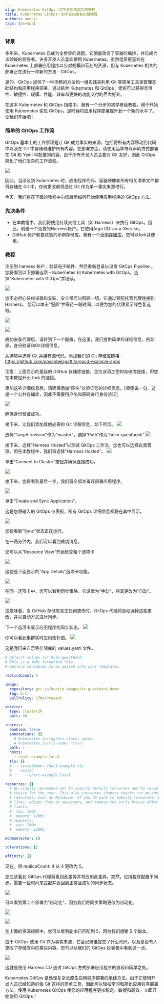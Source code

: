 ```yaml
---
slug: Kubernetes GitOps：初学者指南和实践教程
title: Kubernetes GitOps：初学者指南和实践教程
authors: mouuii
tags: [devops]
---
```


### 背景
多年来，Kubernetes 已成为全世界的话题。它彻底改变了容器的编排，并已成为该领域的领导者。许多开发人员喜欢使用 Kubernetes。虽然组织更喜欢在 Kubernetes 上部署应用程序以应对规模和苛刻的资源，但与 Kubernetes 相关的部署正在流行一种新的方法 - GitOps。

是的，GitOps 提供了一种流畅的方法和一组实践来利用 Git 等简单工具来管理基础结构和应用程序部署。通过结合 Kubernetes 和 GitOps，组织可以获得灵活性、敏捷性、规模、性能、效率和更快的功能交付的巨大好处。

在这本 Kubernetes 和 GitOps 指南中，我有一个分步的初学者级教程，用于开始使用 Kubernetes 实现 GitOps。是时候将应用程序部署提升到一个新的水平了。让我们开始吧！

### 简单的 GitOps 工作流

GitOps 基本上的工作原理是让 Git 成为事实的来源，包括将所有内容移动到代码中以及在 Git 中存储和维护所有内容。在部署方面，请使用运算符以声明方式部署在 Git 和 Yaml 中配置的内容。由于所有开发人员主要对 Git 友好，因此 GitOps 简化了他们复杂的工作流程。

![](https://raw.githubusercontent.com/mouuii/picture/master/xolzvw5562ewy0a26emj.png)

因此，当涉及到 Kubernetes 时，应用程序代码、容器映像和所有相关清单文件都将存储在 Git 中，任何更改都将通过 Git 作为单一事实来源进行。

今天，我们将在下面的教程中向您展示如何开始使用应用程序的 GitOps 方法。

### 先决条件
- 在本教程中，我们将使用持续交付工具（如 Harness）来执行 GitOps。因此，创建一个免费的Harness帐户。它使用Argo CD-as-a-Service。
- GitHub 帐户和要试验的示例存储库。我有一个[示例存储库](https://github.com/pavanbelagatti/argocd-example-apps)，您可以fork并使用。

### 教程

注册到 harness 帐户，验证电子邮件，然后重新登录以设置 GitOps Pipeline 。您将看到以下部署选项 - Kubernetes 和 Kubernetes with GitOps。选择“Kubernetes with GitOps”并继续。

![](https://raw.githubusercontent.com/mouuii/picture/master/354716di5f5c27n1rn0m.png)

您不必担心任何设置和安装。安全带可以照顾一切。它通过预配托管代理连接到 Harness。
您可以单击“配置”并等待一段时间，以便为您的代理显示绿色复选框。

![](https://raw.githubusercontent.com/mouuii/picture/master/ij7zkohxdhfgplrsqcqr.png)

![](https://raw.githubusercontent.com/mouuii/picture/master/lmq2gg8ex8fhn567rz83.png)

成功安装代理后，请转到下一个配置，在这里，我们提供简单的详细信息，例如源，身份验证和Git详细信息。

从选项中选择 Git 并拥有源代码。添加我们的 Git 存储库链接 - https://github.com/pavanbelagatti/argocd-example-apps

注意：上面显示的是我的 GitHub 存储库链接，您应该添加您的存储库链接，即您在本教程开头 fork 的链接。

添加这些详细信息后，请确保添加“匿名”以验证您的详细信息。[顺便说一句，这是一个公共存储库，因此不需要用户名和密码进行身份验证]

![](https://raw.githubusercontent.com/mouuii/picture/master/daw25b7gf5p9r3kosz3s.jpeg)

确保身份验证成功。

接下来，让我们添加其他必需的 Git 详细信息，如下所示。
![](https://raw.githubusercontent.com/mouuii/picture/master/uwwgv8htrqa3ha1jzpps.png)

选择“Target revision”作为“master”，选择“Path”作为“helm-guestbook”
![](https://raw.githubusercontent.com/mouuii/picture/master/5gzqloilmt7wm5g41ofd.png)

接下来，选择“Harness Hosted”以测试 GitOps 工作流。您也可以选择自我管理。但在本教程中，我们将选择“Harness Hosted”。
![](https://raw.githubusercontent.com/mouuii/picture/master/jtym7hmxdkddygtte2d0.png)

单击“Connect to Cluster”按钮并确保连接成功。

![](https://raw.githubusercontent.com/mouuii/picture/master/7ayjw2is97g71ixke0z4.png)

接下来，您将看到最后一步，我们将全部准备好部署应用程序。

![](https://raw.githubusercontent.com/mouuii/picture/master/i3h6lxak4rtqo0zqux6r.png)

单击“Create and Sync Application”。

这是您将输入的 GitOps 仪表板，所有 GitOps 详细信息都将在其中显示。

![](https://raw.githubusercontent.com/mouuii/picture/master/mj9e344qn7krdls7et8e.png)

您将看到“Sync”状态正在运行。

在一两分钟内，我们可以看到成功消息。

您可以从“Resource View”开始检查每个选项卡

![](https://raw.githubusercontent.com/mouuii/picture/master/9t18anv3il18804y68h7.png)

这些是下面显示的“App Details”选项卡功能。

![](https://raw.githubusercontent.com/mouuii/picture/master/5g52zdvj6oazo6m0a10h.png)

在同一选项卡中，您可以看到同步策略，它设置为“手动”，将其更改为“自动”。

![](https://raw.githubusercontent.com/mouuii/picture/master/csxbwmi6akuqowir60r3.jpeg)

这意味着，当 GitHub 存储库发生任何更改时，GitOps 代理将自动选择这些更改，并以自动方式进行同步。

下一个选项卡显示应用程序的同步状态。
![](https://raw.githubusercontent.com/mouuii/picture/master/x2k2jqfak2fqems3c7k3.png)


你可以看到集群实时应用拓扑图。
![](https://raw.githubusercontent.com/mouuii/picture/master/vsy71d0eee5gxk3spahy.jpeg)

这是我们来自示例存储库的 values.yaml 文件。

```yaml
# Default values for helm-guestbook.
# This is a YAML-formatted file.
# Declare variables to be passed into your templates.

replicaCount: 4

image:
  repository: gcr.io/heptio-images/ks-guestbook-demo
  tag: 0.1
  pullPolicy: IfNotPresent

service:
  type: ClusterIP
  port: 80

ingress:
  enabled: false
  annotations: {}
    # kubernetes.io/ingress.class: nginx
    # kubernetes.io/tls-acme: "true"
  path: /
  hosts:
    - chart-example.local
  tls: []
  #  - secretName: chart-example-tls
  #    hosts:
  #      - chart-example.local

resources: {}
  # We usually recommend not to specify default resources and to leave this as a conscious
  # choice for the user. This also increases chances charts run on environments with little
  # resources, such as Minikube. If you do want to specify resources, uncomment the following
  # lines, adjust them as necessary, and remove the curly braces after 'resources:'.
  # limits:
  #  cpu: 100m
  #  memory: 128Mi
  # requests:
  #  cpu: 100m
  #  memory: 128Mi

nodeSelector: {}

tolerations: []

affinity: {}
```

现在，将 replicaCount: 4 从 4 更改为 5。

您应该看到 GitOps 代理将看到此差异并将应用此差异。突然，应用程序配置不同步。需要一些时间来匹配并返回到正常且成功的同步状态。

![](https://raw.githubusercontent.com/mouuii/picture/master/cil27c7smh2xstbp2m4h.jpeg)

可以看到第二个部署为“自动化”，因为我们将同步策略更改为自动化。

![](https://raw.githubusercontent.com/mouuii/picture/master/b18d2bp6ds4trg6w7g5h.png)

![](https://raw.githubusercontent.com/mouuii/picture/master/vxigyqovclx2z1gur1ad.jpeg)

在上面的资源视图中，您可以看到副本已匹配到 5，因为我们想要 5 个副本。

由于 GitOps 使用 Git 作为事实来源，它会记录谁提交了什么代码，以及是否有人更改了存储库中的某些内容。您可以从我们的 GitOps 仪表板中看到这一点。


![](https://raw.githubusercontent.com/mouuii/picture/master/55zrkgqb1cc5orqci3p8.jpeg)

这就是使用 Harness CD 通过 GitOps 方式部署应用程序的直观和简单之处。


Kubernetes GitOps 是处理复杂云原生应用程序部署的绝佳方法。由于它使用开发人员已经知道的像 Git 这样的简单工具，因此可以轻松学习和简化应用程序部署方法。使用 Kubernetes GitOps 使您的应用程序更加稳定、敏捷和高效。立即开始使用 GitOps！